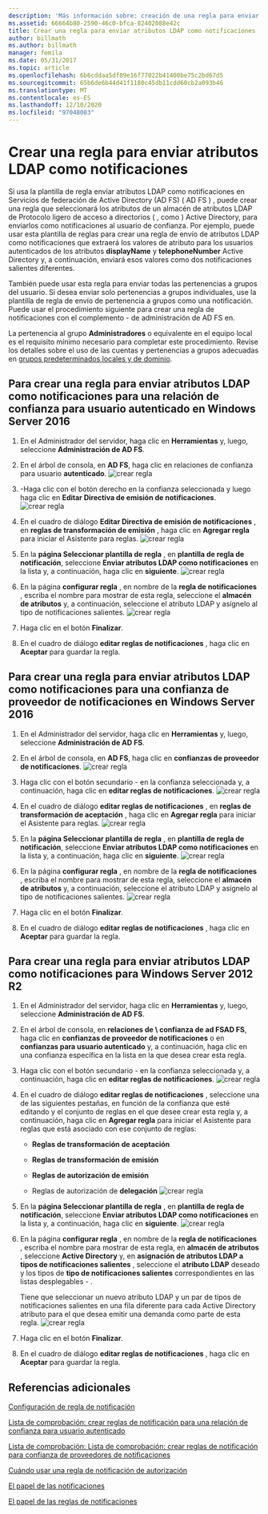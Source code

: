 ```yaml
---
description: 'Más información sobre: creación de una regla para enviar atributos LDAP como notificaciones'
ms.assetid: 66664b80-2590-46c0-bfca-82402088e42c
title: Crear una regla para enviar atributos LDAP como notificaciones
author: billmath
ms.author: billmath
manager: femila
ms.date: 05/31/2017
ms.topic: article
ms.openlocfilehash: 6b6cddaa5df89e16f77022b41400be75c2bd67d5
ms.sourcegitcommit: 65b6de6b44d41f1180c45db11cdd60cb2a093b46
ms.translationtype: MT
ms.contentlocale: es-ES
ms.lasthandoff: 12/10/2020
ms.locfileid: "97048083"
---
```

# <a name="create-a-rule-to-send-ldap-attributes-as-claims"></a>Crear una regla para enviar atributos LDAP como notificaciones


Si usa la plantilla de regla enviar atributos LDAP como notificaciones en Servicios de federación de Active Directory (AD FS) \( AD FS \) , puede crear una regla que seleccionará los atributos de un almacén de atributos LDAP de Protocolo ligero de acceso a directorios \( , como \) Active Directory, para enviarlos como notificaciones al usuario de confianza. Por ejemplo, puede usar esta plantilla de reglas para crear una regla de envío de atributos LDAP como notificaciones que extraerá los valores de atributo para los usuarios autenticados de los atributos **displayName** y **telephoneNumber** Active Directory y, a continuación, enviará esos valores como dos notificaciones salientes diferentes.

También puede usar esta regla para enviar todas las pertenencias a grupos del usuario. Si desea enviar solo pertenencias a grupos individuales, use la plantilla de regla de envío de pertenencia a grupos como una notificación. Puede usar el procedimiento siguiente para crear una regla de notificaciones con el complemento \- de administración de AD FS en.

La pertenencia al grupo **Administradores** o equivalente en el equipo local es el requisito mínimo necesario para completar este procedimiento.  Revise los detalles sobre el uso de las cuentas y pertenencias a grupos adecuadas en [grupos predeterminados locales y de dominio](https://go.microsoft.com/fwlink/?LinkId=83477).

## <a name="to-create-a-rule-to-send-ldap-attributes-as-claims-for-a-relying-party-trust-in-windows-server-2016"></a>Para crear una regla para enviar atributos LDAP como notificaciones para una relación de confianza para usuario autenticado en Windows Server 2016

1.  En el Administrador del servidor, haga clic en **Herramientas** y, luego, seleccione **Administración de AD FS**.

2.  En el árbol de consola, en **AD FS**, haga clic en relaciones de confianza para usuario **autenticado**.
![crear regla](media/Create-a-Rule-to-Pass-Through-or-Filter-an-Incoming-Claim/claimrule9.PNG)

3.  \-Haga clic con el botón derecho en la confianza seleccionada y luego haga clic en **Editar Directiva de emisión de notificaciones**.
![crear regla](media/Create-a-Rule-to-Pass-Through-or-Filter-an-Incoming-Claim/claimrule10.PNG)

4.  En el cuadro de diálogo **Editar Directiva de emisión de notificaciones** , en **reglas de transformación de emisión** , haga clic en **Agregar regla** para iniciar el Asistente para reglas.
![crear regla](media/Create-a-Rule-to-Pass-Through-or-Filter-an-Incoming-Claim/claimrule11.PNG)

5.  En la **página Seleccionar plantilla de regla** , en **plantilla de regla de notificación**, seleccione **Enviar atributos LDAP como notificaciones** en la lista y, a continuación, haga clic en **siguiente**.
![crear regla](media/Create-a-Rule-to-Send-LDAP-Attributes-as-Claims/ldap1.PNG)

6.  En la página **configurar regla** , en nombre de la **regla de notificaciones** , escriba el nombre para mostrar de esta regla, seleccione el **almacén de atributos** y, a continuación, seleccione el atributo LDAP y asígnelo al tipo de notificaciones salientes.
![crear regla](media/Create-a-Rule-to-Send-LDAP-Attributes-as-Claims/ldap2.PNG)

7.  Haga clic en el botón **Finalizar**.

8.  En el cuadro de diálogo **editar reglas de notificaciones** , haga clic en **Aceptar** para guardar la regla.

## <a name="to-create-a-rule-to-send-ldap-attributes-as-claims-for-a-claims-provider-trust-in-windows-server-2016"></a>Para crear una regla para enviar atributos LDAP como notificaciones para una confianza de proveedor de notificaciones en Windows Server 2016

1.  En el Administrador del servidor, haga clic en **Herramientas** y, luego, seleccione **Administración de AD FS**.

2.  En el árbol de consola, en **AD FS**, haga clic en **confianzas de proveedor de notificaciones**.
![crear regla](media/Create-a-Rule-to-Pass-Through-or-Filter-an-Incoming-Claim/claimrule1.PNG)

3.  Haga clic con el botón secundario \- en la confianza seleccionada y, a continuación, haga clic en **editar reglas de notificaciones**.
![crear regla](media/Create-a-Rule-to-Pass-Through-or-Filter-an-Incoming-Claim/claimrule2.PNG)

4.  En el cuadro de diálogo **editar reglas de notificaciones** , en **reglas de transformación de aceptación** , haga clic en **Agregar regla** para iniciar el Asistente para reglas.
![crear regla](media/Create-a-Rule-to-Pass-Through-or-Filter-an-Incoming-Claim/claimrule3.PNG)

5.  En la **página Seleccionar plantilla de regla** , en **plantilla de regla de notificación**, seleccione **Enviar atributos LDAP como notificaciones** en la lista y, a continuación, haga clic en **siguiente**.
![crear regla](media/Create-a-Rule-to-Send-LDAP-Attributes-as-Claims/ldap1.PNG)

6.  En la página **configurar regla** , en nombre de la **regla de notificaciones** , escriba el nombre para mostrar de esta regla, seleccione el **almacén de atributos** y, a continuación, seleccione el atributo LDAP y asígnelo al tipo de notificaciones salientes.
![crear regla](media/Create-a-Rule-to-Send-LDAP-Attributes-as-Claims/ldap2.PNG)

7.  Haga clic en el botón **Finalizar**.

8.  En el cuadro de diálogo **editar reglas de notificaciones** , haga clic en **Aceptar** para guardar la regla.



## <a name="to-create-a-rule-to-send-ldap-attributes-as-claims-for-windows-server-2012-r2"></a>Para crear una regla para enviar atributos LDAP como notificaciones para Windows Server 2012 R2

1.  En el Administrador del servidor, haga clic en **Herramientas** y, luego, seleccione **Administración de AD FS**.

2.  En el árbol de consola, en **relaciones de \\ confianza de ad FSAD FS**, haga clic en **confianzas de proveedor de notificaciones** o en **confianzas para usuario autenticado** y, a continuación, haga clic en una confianza específica en la lista en la que desea crear esta regla.

3.  Haga clic con el botón secundario \- en la confianza seleccionada y, a continuación, haga clic en **editar reglas de notificaciones**.
![crear regla](media/Create-a-Rule-to-Pass-Through-or-Filter-an-Incoming-Claim/claimrule6.PNG)

4.  En el cuadro de diálogo **editar reglas de notificaciones** , seleccione una de las siguientes pestañas, en función de la confianza que esté editando y el conjunto de reglas en el que desee crear esta regla y, a continuación, haga clic en **Agregar regla** para iniciar el Asistente para reglas que está asociado con ese conjunto de reglas:

    -   **Reglas de transformación de aceptación**

    -   **Reglas de transformación de emisión**

    -   **Reglas de autorización de emisión**

    -   Reglas de autorización de **delegación** 
 ![ crear regla](media/Create-a-Rule-to-Permit-All-Users/permitall5.PNG)

5.  En la **página Seleccionar plantilla de regla** , en **plantilla de regla de notificación**, seleccione **Enviar atributos LDAP como notificaciones** en la lista y, a continuación, haga clic en **siguiente**.
![crear regla](media/Create-a-Rule-to-Send-LDAP-Attributes-as-Claims/ldap3.PNG)

6.  En la página **configurar regla** , en nombre de la **regla de notificaciones** , escriba el nombre para mostrar de esta regla, en **almacén de atributos** , seleccione **Active Directory** y, en **asignación de atributos LDAP a tipos de notificaciones salientes** , seleccione el **atributo LDAP** deseado y los tipos de **tipo de notificaciones salientes** correspondientes en las listas desplegables \- .

    Tiene que seleccionar un nuevo atributo LDAP y un par de tipos de notificaciones salientes en una fila diferente para cada Active Directory atributo para el que desea emitir una demanda como parte de esta regla.
![crear regla](media/Create-a-Rule-to-Send-LDAP-Attributes-as-Claims/ldap4.PNG)
7.  Haga clic en el botón **Finalizar**.

8.  En el cuadro de diálogo **editar reglas de notificaciones** , haga clic en **Aceptar** para guardar la regla.

## <a name="additional-references"></a>Referencias adicionales
[Configuración de regla de notificación](Configure-Claim-Rules.md)

[Lista de comprobación: crear reglas de notificación para una relación de confianza para usuario autenticado](/previous-versions/windows/it-pro/windows-server-2012-R2-and-2012/ee913578(v=ws.11))

[Lista de comprobación: Lista de comprobación: crear reglas de notificación para confianza de proveedores de notificaciones](/previous-versions/windows/it-pro/windows-server-2012-R2-and-2012/ee913564(v=ws.11))

[Cuándo usar una regla de notificación de autorización](../../ad-fs/technical-reference/When-to-Use-an-Authorization-Claim-Rule.md)

[El papel de las notificaciones](../../ad-fs/technical-reference/The-Role-of-Claims.md)

[El papel de las reglas de notificaciones](../../ad-fs/technical-reference/The-Role-of-Claim-Rules.md)
